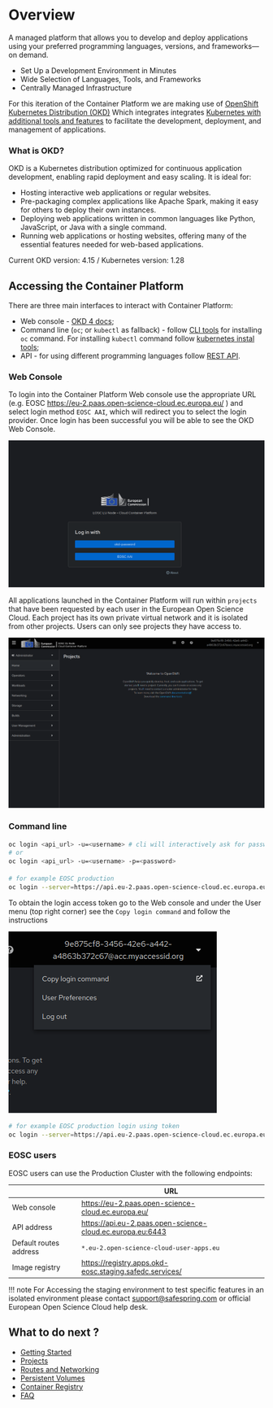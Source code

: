 # Overview

A managed platform that allows you to develop and deploy applications using your preferred programming languages, versions, and frameworks—on demand.

- Set Up a Development Environment in Minutes
- Wide Selection of Languages, Tools, and Frameworks
- Centrally Managed Infrastructure

For this iteration of the Container Platform we are making use of [OpenShift Kubernetes Distribution (OKD)](https://okd.io/) Which integrates integrates [Kubernetes with additional tools and features](getting-started.md#core-concepts) to facilitate the development, deployment, and management of applications.

### What is OKD?

OKD is a Kubernetes distribution optimized for continuous application development, enabling rapid deployment and easy scaling. It is ideal for:

- Hosting interactive web applications or regular websites.
- Pre-packaging complex applications like Apache Spark, making it easy for others to deploy their own instances.
- Deploying web applications written in common languages like Python, JavaScript, or Java with a single command.
- Running web applications or hosting websites, offering many of the essential features needed for web-based applications.

Current OKD version: 4.15 / Kubernetes version: 1.28

## Accessing the Container Platform

There are three main interfaces to interact with Container Platform:

- Web console - [OKD 4 docs](https://docs.okd.io/4.15/web_console/web-console-overview.html);
- Command line (`oc`; or `kubectl` as fallback) - follow [CLI tools](https://docs.redhat.com/en/documentation/openshift_container_platform/4.15/html-single/cli_tools/index) for installing `oc` command. For installing `kubectl` command follow [kubernetes instal tools](https://kubernetes.io/docs/tasks/tools/);
- API - for using different programming languages follow [REST API](https://docs.okd.io/4.15/rest_api/index.html).

### Web Console

To login into the Container Platform Web console use the appropriate URL (e.g. EOSC https://eu-2.paas.open-science-cloud.ec.europa.eu/ ) and select login method `EOSC AAI`, which will redirect you to select the login provider. Once login has been successful you will be able to see the OKD Web Console.

![Container Platform Login](../images/cp-login.png)

All applications launched in the Container Platform will run within `projects` that have been requested by each user in the European Open Science Cloud. Each project has its own private virtual network and it is isolated from other projects. Users can only see projects they have access to.

![Container Platform Web Console](../images/cp-web-console.png)

### Command line

```bash
oc login <api_url> -u=<username> # cli will interactively ask for password
# or
oc login <api_url> -u=<username> -p=<password>
 
# for example EOSC production
oc login --server=https://api.eu-2.paas.open-science-cloud.ec.europa.eu:6443
```

To obtain the login access token go to the Web console and under the User menu (top right corner) see the `Copy login command` and follow the instructions

![Container Platform Web Console token](../images/cp-login-command.png)

```bash
# for example EOSC production login using token 
oc login --server=https://api.eu-2.paas.open-science-cloud.ec.europa.eu:6443 --token=<access-token>
```

### EOSC users

EOSC users can use the Production Cluster with the following endpoints:

|                        | URL                                                        |
|------------------------|------------------------------------------------------------|
| Web console            | https://eu-2.paas.open-science-cloud.ec.europa.eu/         |
| API address            | https://api.eu-2.paas.open-science-cloud.ec.europa.eu:6443 |
| Default routes address | `*.eu-2.open-science-cloud-user-apps.eu`                   |
| Image registry         | https://registry.apps.okd-eosc.staging.safedc.services/    |

!!! note
    For Accessing the staging environment to test specific features in an isolated environment please contact support@safespring.com or official European Open Science Cloud help desk.


## What to do next ?

- [Getting Started](getting-started.md)
- [Projects](projects.md)
- [Routes and Networking](networking.md)
- [Persistent Volumes](persistent-volume.md)
- [Container Registry](registry.md)
- [FAQ](faq.md)